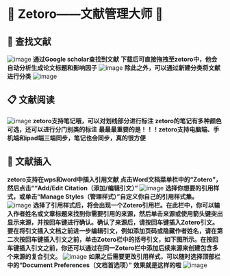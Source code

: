 # 🎉 Zetoro——文献管理大师 🚀

## 👥 查找文献  
![image](https://github.com/user-attachments/assets/5a7c5ea2-3648-46d3-b682-03c135935635)
**通过Google scholar查找到文献**
**下载后可直接拖拽至zetoro中，他会自动分析生成论文标题和影响因子**
![image](https://github.com/user-attachments/assets/feaeedfd-e1db-416a-8eef-a867b3cb49ea)
**除此之外，可以通过新建分类将文献进行分类**
![image](https://github.com/user-attachments/assets/9dfea093-9396-40f3-a72f-ad972277deb6)

## 📋 文献阅读
![image](https://github.com/user-attachments/assets/01850acd-1a78-40a1-943b-8e54bacb9393)
**zetoro支持笔记哦，可以对划线部分进行标注**
**zetoro的笔记有多种颜色可选，还可以进行分门别类的标注**
**最最最重要的是！！！zetoro支持电脑端、手机端和ipad端三端同步，笔记也会同步，真的很方便**

## 📌 文献插入
**zetoro支持在wps和word中插入引用文献**
**点击Word文档菜单栏中的“Zotero”，然后点击““Add/Edit Citation（添加/编辑引文）”**
![image](https://github.com/user-attachments/assets/3ec091db-9ada-4ea2-b5a9-ee8acc3f0f73)
**选择你想要的引用样式，或单击“Manage Styles（管理样式）”自定义你自己的引用样式集。**
![image](https://github.com/user-attachments/assets/4254ee00-8ed0-4018-91e7-a9b5e71c983b)
**选择了引用样式后，将会出现一个Zotero引用栏。在此栏中，你可以输入作者姓名或文章标题来找到你需要引用的来源，然后单击来源或使用箭头键突出显示来源，并按回车键进行确认。确认了来源后，请按回车键插入Zotero引文。要在将引文插入文档之前进一步编辑引文，例如添加页码或隐藏作者姓名，请在第二次按回车键插入引文之前，单击Zotero栏中的括号引文，如下图所示。在按回车键插入引文之前，你还可以通过在同一Zotero栏中添加后续来源来创建包含多个来源的复合引文。**
![image](https://github.com/user-attachments/assets/5fd32c51-4541-4eff-8058-dba65ad3977c)
**如果之后需要更改引用样式，可以随时选择顶部栏中的“Document Preferences（文档首选项）”**
**效果就是这样的啦**
![image](https://github.com/user-attachments/assets/524352de-653d-4a14-87f2-191a9b01ba18)
